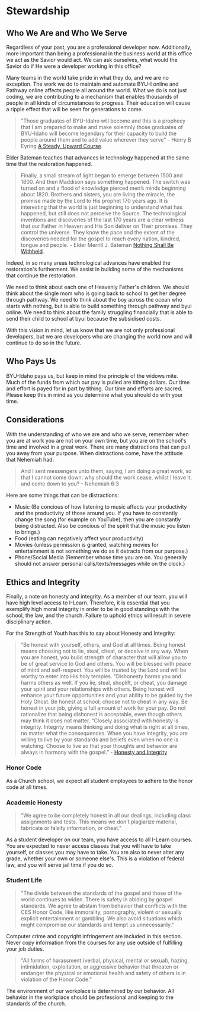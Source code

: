 # Stewardship

## Who We Are and Who We Serve
Regardless of your past, you are a professional developer now. Additionally, more important than being a professional in the business world at this office we act as the Savior would act. We can ask ourselves, what would the Savior do if He were a developer working in this office?

Many teams in the world take pride in what they do, and we are no exception. The work we do to maintain and automate BYU-I online and Pathway online affects people all around the world. What we do is not just coding, we are contributing to a mechanism that enables thousands of people in all kinds of circumstances to progress. Their education will cause a ripple effect that will be seen for generations to come. 

> "Those graduates of BYU-Idaho will become and this is a prophecy that I am prepared to make and make solemnly those graduates of BYU-Idaho will become legendary for their capacity to build the people around them and to add value wherever they serve" - Henry B Eyring [A Steady, Upward Course](http://www2.byui.edu/Presentations/Transcripts/Devotionals/2001_09_18_Eyring.htm).

Elder Bateman teaches that advances in technology happened at the same time that the restoration happened.

>Finally, a small stream of light began to emerge between 1500 and 1800.  And then Maddison says something happened.  The switch was turned on and a flood of knowledge pierced men’s minds beginning about 1820.
> Brothers and sisters, you are living the miracle, the promise made by the Lord to His prophet 170 years ago.  It is interesting that the world is just beginning to understand what has happened, but still does not perceive the Source.  The technological inventions and discoveries of the last 170 years are a clear witness that our Father in Heaven and His Son deliver on Their promises.  They control the universe.  They know the pace and the extent of the discoveries needed for the gospel to reach every nation, kindred, tongue and people. - Elder Merrill J. Bateman [Nothing Shall Be Withheld](http://www2.byui.edu/Presentations/Transcripts/Devotionals/2007_05_22_Bateman.htm).

Indeed, in so many areas technological advances have enabled the restoration's furtherment. We assist in building some of the mechanisms that continue the restoration.

We need to think about each one of Heavenly Father's children. We should think about the single mom who is going back to school to get her degree through pathway. We need to think about the boy across the ocean who starts with nothing, but is able to build something through pathway and byui online. We need to think about the family struggling financially that is able to send their child to school at byui because the subsidised costs.

With this vision in mind, let us know that we are not only professional developers, but we are developers who are changing the world now and will continue to do so in the future.

## Who Pays Us

BYU-Idaho pays us, but keep in mind the principle of the widows mite. Much of the funds from which our pay is pulled are tithing dollars. Our time and effort is payed for in part by tithing. Our time and efforts are sacred. Please keep this in mind as you determine what you should do with your time.

## Considerations

With the understanding of who we are and who we serve, remember when you are at work you are not on your own time, but you are on the school's time and involved in a great work. There are many distractions that can pull you away from your purpose. When distractions come, have the attitude that Nehemiah had:

>And I sent messengers unto them, saying, I am doing a great work, so that I cannot come down: why should the work cease, whilst I leave it, and come down to you? - Nehemiah 6:3

Here are some things that can be distractions:

- Music (Be concious of how listening to music affects your productivity and the productivity of those around you. If you have to constantly change the song (for example on YouTube), then you are constantly being distracted. Also be concious of the spirit that the music you listen to brings.)
- Food (eating can negatively affect your productivity)
- Movies (unless permission is granted, watching movies for entertainment is not something we do as it detracts from our purpose.)
- Phone/Social Media (Remember whose time you are on. You generally should not answer personal calls/texts/messages while on the clock.)

## Ethics and Integrity

Finally, a note on honesty and integrity. As a member of our team, you will have high level access to I-Learn. Therefore, it is essential that you exemplify high moral integrity in order to be in good standings with the school, the law, and the church. Failure to uphold ethics will result in severe disciplinary action.

For the Strength of Youth has this to say about Honesty and Integrity:
>“Be honest with yourself, others, and God at all times. Being honest means choosing not to lie, steal, cheat, or deceive in any way. When you are honest, you build strength of character that will allow you to be of great service to God and others. You will be blessed with peace of mind and self-respect. You will be trusted by the Lord and will be worthy to enter into His holy temples.
>“Dishonesty harms you and harms others as well. If you lie, steal, shoplift, or cheat, you damage your spirit and your relationships with others. Being honest will enhance your future opportunities and your ability to be guided by the Holy Ghost. Be honest at school; choose not to cheat in any way. Be honest in your job, giving a full amount of work for your pay. Do not rationalize that being dishonest is acceptable, even though others may think it does not matter.
>“Closely associated with honesty is integrity. Integrity means thinking and doing what is right at all times, no matter what the consequences. When you have integrity, you are willing to live by your standards and beliefs even when no one is watching. Choose to live so that your thoughts and behavior are always in harmony with the gospel.” - [Honesty and Integrity](https://www.lds.org/youth/for-the-strength-of-youth/honesty-and-integrity?lang=eng)

### Honor Code
As a Church school, we expect all student employees to adhere to the honor code at all times.

### Academic Honesty
> "We agree to be completely honest in all our dealings, including class assignments and tests. This means we don't plagiarize material, fabricate or falsify information, or cheat."

As a student developer on our team, you have access to all I-Learn courses. You are expected to never access classes that you will have to take yourself, or classes you may have to take. You are also to never alter any grade, whether your own or someone else's. This is a violation of federal law, and you will serve jail time if you do so.

### Student Life

> "The divide between the standards of the gospel and those of the world continues to widen. There is safety in abiding by gospel standards. We agree to abstain from behavior that conflicts with the CES Honor Code, like immorality, pornography, violent or sexually explicit entertainment or gambling. We also avoid situations which might compromise our standards and tempt us unnecessarily."

Computer crime and copyright infringement are included in this section. Never copy information from the courses for any use outside of fulfilling your job duties.

> "All forms of harassment (verbal, physical, mental or sexual), hazing, intimidation, exploitation, or aggressive behavior that threaten or endanger the physical or emotional health and safety of others is in violation of the Honor Code."

The environment of our workplace is determined by our behavior. All behavior in the workplace should be professional and keeping to the standards of the church.


<!-- TODO: add citations for the quotes in this section!!!!!!!!!! We got much of this text from course support and each quote only had a number next to it indicating that the number was in their citations page, we do not have their citations page, so we'll need to find where this text is located, or ask them again for the document. --> 
